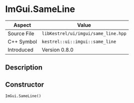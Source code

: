 # ImGui.SameLine
| Aspect | Value |
| --- | --- |
| Source File | `libKestrel/ui/imgui/same_line.hpp` |
| C++ Symbol | `kestrel::ui::imgui::same_line` |
| Introduced | Version 0.8.0 |
## Description
## Constructor
```
ImGui.SameLine()
```
